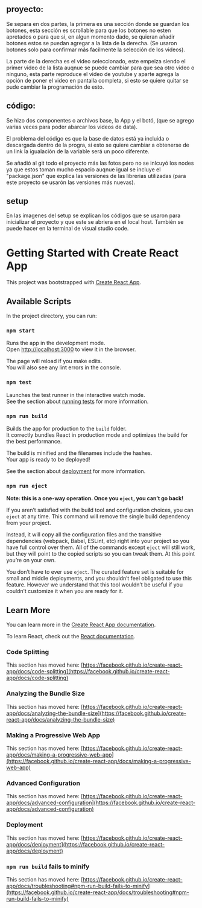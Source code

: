 ## proyecto:
Se separa en dos partes, la primera es una sección donde se guardan los botones, esta sección es scrollable para que los botones no esten apretados o para que si, en algun momento dado, se quieran añadir botones estos se puedan agregar a la lista de la derecha. (Se usaron botones solo para confirmar más facilmente la selección de los videos).

La parte de la derecha es el video seleccionado, este empeiza siendo el primer video de la lista auqnue se puede cambiar para que sea otro video o ninguno, esta parte reproduce el video de youtube y aparte agrega la opción de poner el video en pantalla completa, si esto se quiere quitar se pude cambiar la programación de esto.

## código:
Se hizo dos componentes o archivos base, la App y el botó, (que se agrego varias veces para poder abarcar los videos de data).

El problema del código es que la base de datos está ya incluida o descargada dentro de la progra, si esto se quiere cambiar a obtenerse de un link la igualación de la variable será un poco diferente.

Se añadió al git todo el proyecto más las fotos pero no se inlcuyó los nodes ya que estos toman mucho espacio auqnue igual se incluye el "package.json" que explica las versiones de las librerias utilizadas (para este proyecto se usarón las versiones más nuevas).

## setup
En las imagenes del setup se explican los códigos que se usaron para inicializar el proyecto y que este se abriera en el local host. También se puede hacer en la terminal de visual studio code.

# Getting Started with Create React App

This project was bootstrapped with [Create React App](https://github.com/facebook/create-react-app).

## Available Scripts

In the project directory, you can run:

### `npm start`

Runs the app in the development mode.\
Open [http://localhost:3000](http://localhost:3000) to view it in the browser.

The page will reload if you make edits.\
You will also see any lint errors in the console.

### `npm test`

Launches the test runner in the interactive watch mode.\
See the section about [running tests](https://facebook.github.io/create-react-app/docs/running-tests) for more information.

### `npm run build`

Builds the app for production to the `build` folder.\
It correctly bundles React in production mode and optimizes the build for the best performance.

The build is minified and the filenames include the hashes.\
Your app is ready to be deployed!

See the section about [deployment](https://facebook.github.io/create-react-app/docs/deployment) for more information.

### `npm run eject`

**Note: this is a one-way operation. Once you `eject`, you can’t go back!**

If you aren’t satisfied with the build tool and configuration choices, you can `eject` at any time. This command will remove the single build dependency from your project.

Instead, it will copy all the configuration files and the transitive dependencies (webpack, Babel, ESLint, etc) right into your project so you have full control over them. All of the commands except `eject` will still work, but they will point to the copied scripts so you can tweak them. At this point you’re on your own.

You don’t have to ever use `eject`. The curated feature set is suitable for small and middle deployments, and you shouldn’t feel obligated to use this feature. However we understand that this tool wouldn’t be useful if you couldn’t customize it when you are ready for it.

## Learn More

You can learn more in the [Create React App documentation](https://facebook.github.io/create-react-app/docs/getting-started).

To learn React, check out the [React documentation](https://reactjs.org/).

### Code Splitting

This section has moved here: [https://facebook.github.io/create-react-app/docs/code-splitting](https://facebook.github.io/create-react-app/docs/code-splitting)

### Analyzing the Bundle Size

This section has moved here: [https://facebook.github.io/create-react-app/docs/analyzing-the-bundle-size](https://facebook.github.io/create-react-app/docs/analyzing-the-bundle-size)

### Making a Progressive Web App

This section has moved here: [https://facebook.github.io/create-react-app/docs/making-a-progressive-web-app](https://facebook.github.io/create-react-app/docs/making-a-progressive-web-app)

### Advanced Configuration

This section has moved here: [https://facebook.github.io/create-react-app/docs/advanced-configuration](https://facebook.github.io/create-react-app/docs/advanced-configuration)

### Deployment

This section has moved here: [https://facebook.github.io/create-react-app/docs/deployment](https://facebook.github.io/create-react-app/docs/deployment)

### `npm run build` fails to minify

This section has moved here: [https://facebook.github.io/create-react-app/docs/troubleshooting#npm-run-build-fails-to-minify](https://facebook.github.io/create-react-app/docs/troubleshooting#npm-run-build-fails-to-minify)
